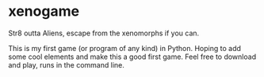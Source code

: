 # xenogame
Str8 outta Aliens, escape from the xenomorphs if you can.

This is my first game (or program of any kind) in Python.  Hoping to add some cool elements and make this a good first game.
Feel free to download and play, runs in the command line.
